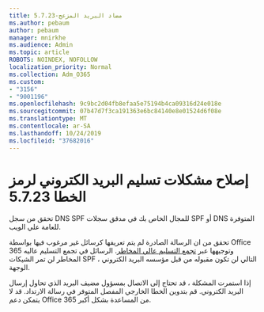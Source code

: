 ```yaml
---
title: مضاد البريد المزعج-5.7.23
ms.author: pebaum
author: pebaum
manager: mnirkhe
ms.audience: Admin
ms.topic: article
ROBOTS: NOINDEX, NOFOLLOW
localization_priority: Normal
ms.collection: Adm_O365
ms.custom:
- "3156"
- "9001196"
ms.openlocfilehash: 9c9bc2d04fb8efaa5e75194b4ca09316d24e018e
ms.sourcegitcommit: 07b47d7f3ca191363e6bc84140e8e01524d6f08e
ms.translationtype: MT
ms.contentlocale: ar-SA
ms.lasthandoff: 10/24/2019
ms.locfileid: "37682016"
---
```

# <a name="fix-email-delivery-issues-for-error-code-5723"></a>إصلاح مشكلات تسليم البريد الكتروني لرمز الخطا 5.7.23

تحقق من سجل DNS SPF للمجال الخاص بك في مدقق سجلات SPF أو DNS المتوفرة للعامة علي الويب.

تحقق من ان الرسالة الصادرة لم يتم تعريفها كرسائل غير مرغوب فيها بواسطة Office 365 وتوجيهها عبر [تجمع التسليم عالي المخاطر](https://docs.microsoft.com/office365/SecurityCompliance/high-risk-delivery-pool-for-outbound-messages). الرسائل في تجمع التسليم عاليه المخاطر لن تمر الشيكات SPF ، التالي لن تكون مقبوله من قبل مؤسسه البريد الكتروني الوجهة.

إذا استمرت المشكلة ، قد تحتاج إلى الاتصال بمسؤول مضيف البريد الذي تحاول إرسال البريد الكتروني. قم بتدوين الخطا الخارجي المفصل المتوفر في رسالة الارتداد.  قد لا يتمكن دعم Office 365 من المساعدة بشكل أكبر.